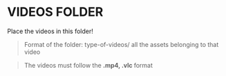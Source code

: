 
# VIDEOS FOLDER

Place the videos in this folder!

> Format of the folder: type-of-videos/ all the assets belonging to that video

> The videos must follow the <strong>.mp4, .vlc </strong> format